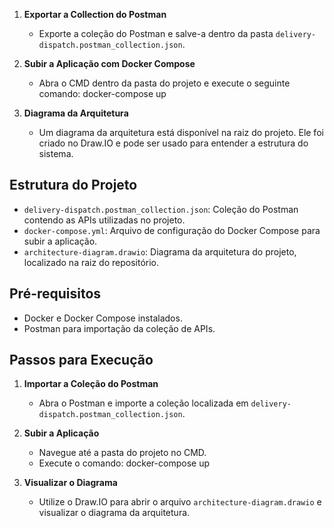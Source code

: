 1. **Exportar a Collection do Postman**
   - Exporte a coleção do Postman e salve-a dentro da pasta `delivery-dispatch.postman_collection.json`.

2. **Subir a Aplicação com Docker Compose**
   - Abra o CMD dentro da pasta do projeto e execute o seguinte comando:
     docker-compose up

3. **Diagrama da Arquitetura**
   - Um diagrama da arquitetura está disponível na raiz do projeto. Ele foi criado no Draw.IO e pode ser usado para entender a estrutura do sistema.

## Estrutura do Projeto

- `delivery-dispatch.postman_collection.json`: Coleção do Postman contendo as APIs utilizadas no projeto.
- `docker-compose.yml`: Arquivo de configuração do Docker Compose para subir a aplicação.
- `architecture-diagram.drawio`: Diagrama da arquitetura do projeto, localizado na raiz do repositório.

## Pré-requisitos

- Docker e Docker Compose instalados.
- Postman para importação da coleção de APIs.

## Passos para Execução

1. **Importar a Coleção do Postman**
   - Abra o Postman e importe a coleção localizada em `delivery-dispatch.postman_collection.json`.

2. **Subir a Aplicação**
   - Navegue até a pasta do projeto no CMD.
   - Execute o comando:
     docker-compose up

3. **Visualizar o Diagrama**
   - Utilize o Draw.IO para abrir o arquivo `architecture-diagram.drawio` e visualizar o diagrama da arquitetura.
